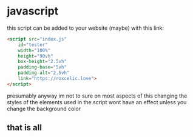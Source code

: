 # javascript

this script can be added to your website (maybe) with this link:
```html
<script src="index.js" 
    id="tester"
    width="100%"
    height="90vh"
    box-height="2.5vh"
    padding-base="5vh"
    padding-alt="2.5vh"
    link="https://roxcelic.love"> 
</script>
```
presumably anyway im not to sure on most aspects of this
changing the styles of the elements used in the script wont have an effect unless you change the background color

## that is all